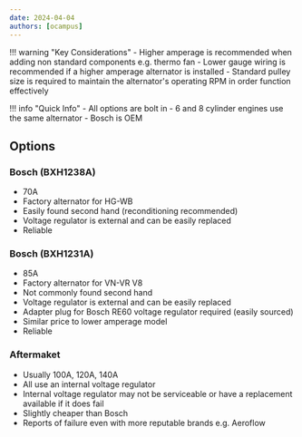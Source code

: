 ```yaml
---
date: 2024-04-04
authors: [ocampus]
---
```


!!! warning "Key Considerations"
	- Higher amperage is recommended when adding non standard components e.g. thermo fan
	- Lower gauge wiring is recommended if a higher amperage alternator is installed
	- Standard pulley size is required to maintain the alternator's operating RPM in order function effectively

!!! info "Quick Info"
	- All options are bolt in
	- 6 and 8 cylinder engines use the same alternator
	- Bosch is OEM

## Options

### Bosch (BXH1238A)
- 70A
- Factory alternator for HG-WB
- Easily found second hand (reconditioning recommended)
- Voltage regulator is external and can be easily replaced
- Reliable

### Bosch (BXH1231A)
- 85A
- Factory alternator for VN-VR V8
- Not commonly found second hand
- Voltage regulator is external and can be easily replaced
- Adapter plug for Bosch RE60 voltage regulator required (easily sourced)
- Similar price to lower amperage model
- Reliable

### Aftermaket
- Usually 100A, 120A, 140A
- All use an internal voltage regulator
- Internal voltage regulator may not be serviceable or have a replacement available if it does fail
- Slightly cheaper than Bosch
- Reports of failure even with more reputable brands e.g. Aeroflow
